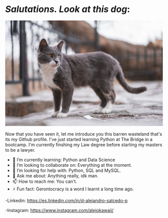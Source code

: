# *Salutations. Look at this dog*:
![main](imagengatoparagit.png)

Now that you have seen it, let me introduce you this barren wasteland that's its my Github profile. I've just started learning Python at The Bridge in a bootcamp. I'm currently finshing my Law degree before starting my masters to be a lawyer.

- 🌱 I’m currently learning: Python and Data Science
- 👯 I’m looking to collaborate on: Everything at the moment.
- 🤔 I’m looking for help with: Python, SQL and MySQL.
- 💬 Ask me about: Anything really, idk man.
- 📫 How to reach me: You can't.
- ⚡ Fun fact: Gerontocracy is a word I learnt a long time ago.

-Linkedin: https://es.linkedin.com/in/d-alejandro-salcedo-p 

-Instagram: https://www.instagram.com/alejokawaii/
